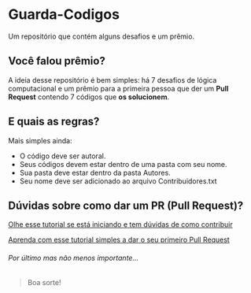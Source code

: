 # Guarda-Codigos
Um repositório que contém alguns desafios e um prêmio.

## Você falou prêmio?
A ideia desse repositório é bem simples: há 7 desafios de lógica computacional e um prêmio para a primeira pessoa que der um **Pull Request** contendo 7 códigos que **os solucionem**.

## E quais as regras?
Mais simples ainda:
* O código deve ser autoral.
* Seus códigos devem estar dentro de uma pasta com seu nome.
* Sua pasta deve estar dentro da pasta Autores.
* Seu nome deve ser adicionado ao arquivo Contribuidores.txt

## Dúvidas sobre como dar um PR (Pull Request)?

[Olhe esse tutorial se está iniciando e tem dúvidas de como contribuir](https://github.com/firstcontributions/first-contributions)

[Aprenda com esse tutorial simples a dar o seu primeiro Pull Request](https://github.com/rishabh-bansal/Make-a-Pull-Request)

###### Por último mas não menos importante...
> Boa sorte!
